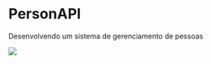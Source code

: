 # PersonAPI
Desenvolvendo um sistema de gerenciamento de pessoas 

![](https://cdn.dribbble.com/users/753807/screenshots/5415673/media/000e45af3acf57959295682a76696312.gif)

